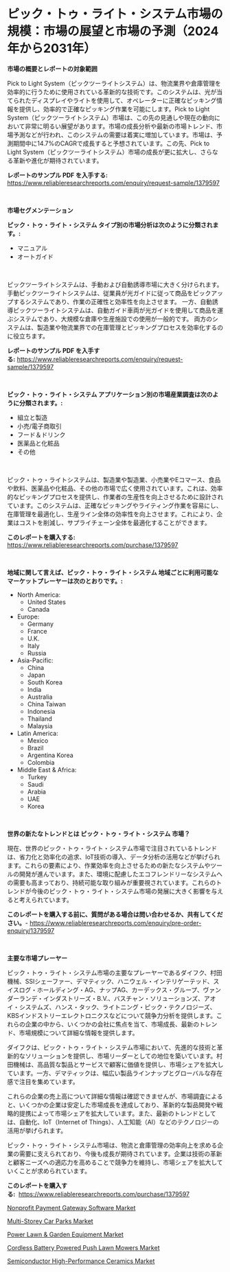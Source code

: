 <p><h1>ピック・トゥ・ライト・システム市場の規模：市場の展望と市場の予測（2024年から2031年）</h1></p><p><strong>市場の概要とレポートの対象範囲</strong></p>
<p><p>Pick to Light System（ピックツーライトシステム）は、物流業界や倉庫管理を効率的に行うために使用されている革新的な技術です。このシステムは、光が当てられたディスプレイやライトを使用して、オペレーターに正確なピッキング情報を提供し、効率的で正確なピッキング作業を可能にします。Pick to Light System（ピックツーライトシステム）市場は、この先の見通しや現在の動向において非常に明るい展望があります。市場の成長分析や最新の市場トレンド、市場予測などが行われ、このシステムの需要は着実に増加しています。市場は、予測期間中に14.7%のCAGRで成長すると予想されています。この先、Pick to Light System（ピックツーライトシステム）市場の成長が更に拡大し、さらなる革新や進化が期待されています。</p></p>
<p><strong>レポートのサンプル PDF を入手する:</strong> <a href="https://www.reliableresearchreports.com/enquiry/request-sample/1379597">https://www.reliableresearchreports.com/enquiry/request-sample/1379597</a></p>
<p>&nbsp;</p>
<p><strong>市場セグメンテーション</strong></p>
<p><strong>ピック・トゥ・ライト・システム タイプ別の市場分析は次のように分類されます。:</strong></p>
<p><ul><li>マニュアル</li><li>オートガイド</li></ul></p>
<p>&nbsp;</p>
<p><p>ピックツーライトシステムは、手動および自動誘導市場に大きく分けられます。 手動ピックツーライトシステムは、従業員が光ガイドに従って商品をピックアップするシステムであり、作業の正確性と効率性を向上させます。 一方、自動誘導ピックツーライトシステムは、自動ガイド車両が光ガイドを使用して商品を運ぶシステムであり、大規模な倉庫や生産施設での使用が一般的です。 両方のシステムは、製造業や物流業界での在庫管理とピッキングプロセスを効率化するのに役立ちます。</p></p>
<p><strong>レポートのサンプル PDF を入手する:</strong>&nbsp;<a href="https://www.reliableresearchreports.com/enquiry/request-sample/1379597">https://www.reliableresearchreports.com/enquiry/request-sample/1379597</a></p>
<p>&nbsp;</p>
<p><strong> ピック・トゥ・ライト・システム アプリケーション別の市場産業調査は次のように分類されます。:</strong></p>
<p><ul><li>組立と製造</li><li>小売/電子商取引</li><li>フード＆ドリンク</li><li>医薬品と化粧品</li><li>その他</li></ul></p>
<p>&nbsp;</p>
<p><p>ピック・トゥ・ライトシステムは、製造業や製造業、小売業やEコマース、食品や飲料、医薬品や化粧品、その他の市場で広く使用されています。これは、効率的なピッキングプロセスを提供し、作業者の生産性を向上させるために設計されています。このシステムは、正確なピッキングやライティング作業を容易にし、在庫管理を最適化し、生産ライン全体の効率性を向上させます。これにより、企業はコストを削減し、サプライチェーン全体を最適化することができます。</p></p>
<p><strong>このレポートを購入する:</strong>&nbsp; <a href="https://www.reliableresearchreports.com/purchase/1379597">https://www.reliableresearchreports.com/purchase/1379597</a></p>
<p>&nbsp;</p>
<p><strong>地域に関して言えば、ピック・トゥ・ライト・システム 地域ごとに利用可能なマーケットプレーヤーは次のとおりです。:</strong></p>
<p><ul>
    <li>
        North America:
        <ul>
            <li>United States</li>
            <li>Canada</li>
        </ul>
    </li>
    <li>
        Europe:
        <ul>
            <li>Germany</li>
            <li>France</li>
            <li>U.K.</li>
            <li>Italy</li>
            <li>Russia</li>
        </ul>
    </li>
    <li>
        Asia-Pacific:
        <ul>
            <li>China</li>
            <li>Japan</li>
            <li>South Korea</li>
            <li>India</li>
            <li>Australia</li>
            <li>China Taiwan</li>
            <li>Indonesia</li>
            <li>Thailand</li>
            <li>Malaysia</li>
        </ul>
    </li>
    <li>
        Latin America:
        <ul>
            <li>Mexico</li>
            <li>Brazil</li>
            <li>Argentina Korea</li>
            <li>Colombia</li>
        </ul>
    </li>
    <li>
        Middle East & Africa:
        <ul>
            <li>Turkey</li>
            <li>Saudi</li>
            <li>Arabia</li>
            <li>UAE</li>
            <li>Korea</li>
        </ul>
    </li>
    </ul></p>
<p>&nbsp;</p>
<p><strong>世界の新たなトレンドとは ピック・トゥ・ライト・システム 市場？</strong></p>
<p><p>現在、世界のピック・トゥ・ライト・システム市場で注目されているトレンドは、省力化と効率化の追求、IoT技術の導入、データ分析の活用などが挙げられます。これらの要素により、作業効率を向上させるための新たなシステムやツールの開発が進んでいます。また、環境に配慮したエコフレンドリーなシステムへの需要も高まっており、持続可能な取り組みが重要視されています。これらのトレンドが今後のピック・トゥ・ライト・システム市場の発展に大きく影響を与えると考えられています。</p></p>
<p><strong>このレポートを購入する前に、質問がある場合は問い合わせるか、共有してください。</strong>- <a href="https://www.reliableresearchreports.com/enquiry/pre-order-enquiry/1379597">https://www.reliableresearchreports.com/enquiry/pre-order-enquiry/1379597</a></p>
<p>&nbsp;</p>
<p><strong>主要な市場プレーヤー</strong></p>
<p><p>ピック・トゥ・ライト・システム市場の主要なプレーヤーであるダイフク、村田機械、SSIシェーファー、デマティック、ハニウェル・インテリゲーテッド、スイスログ・ホールディング・AG、ナップAG、カーデックス・グループ、ヴァンダーランデ・インダストリーズ・B.V.、バスチャン・ソリューションズ、アオイ・システムズ、ハンス・タック、ライトニング・ピック・テクノロジーズ、KBSインドストリーエレクトロニクスなどについて競争力分析を提供します。これらの企業の中から、いくつかの会社に焦点を当て、市場成長、最新のトレンド、市場規模について詳細な情報を提供します。</p><p>ダイフクは、ピック・トゥ・ライト・システム市場において、先進的な技術と革新的なソリューションを提供し、市場リーダーとしての地位を築いています。村田機械は、高品質な製品とサービスで顧客に価値を提供し、市場シェアを拡大しています。一方、デマティックは、幅広い製品ラインナップとグローバルな存在感で注目を集めています。</p><p>これらの企業の売上高について詳細な情報は確認できませんが、市場調査によると、いくつかの企業は安定した市場成長を達成しており、革新的な製品開発や戦略的提携によって市場シェアを拡大しています。また、最新のトレンドとしては、自動化、IoT（Internet of Things）、人工知能（AI）などのテクノロジーの活用が挙げられます。</p><p>ピック・トゥ・ライト・システム市場は、物流と倉庫管理の効率向上を求める企業の需要に支えられており、今後も成長が期待されています。企業は技術の革新と顧客ニーズへの適応力を高めることで競争力を維持し、市場シェアを拡大していくことが求められています。</p></p>
<p><strong>このレポートを購入する:</strong>&nbsp;&nbsp;<a href="https://www.reliableresearchreports.com/purchase/1379597">https://www.reliableresearchreports.com/purchase/1379597</a></p>
<p><p><a href="https://pretty-mail-caf.notion.site/Nonprofit-Payment-Gateway-Software-Market-Insights-Market-Players-and-Forecast-Till-2031-86445fb00e474e2f9386bb56ab907696">Nonprofit Payment Gateway Software Market</a></p><p><a href="https://view.publitas.com/reportprime-1/multi-storey-car-parks-market-challenges-opportunities-and-growth-drivers-and-major-market-players-forecasted-for-period-from-2024-2031/">Multi-Storey Car Parks Market</a></p><p><a href="https://full-wildebeest-80b.notion.site/Power-Lawn-Garden-Equipment-Market-A-Comprehensive-Report-of-its-Market-Share-Growth-Trends-202-077328956b194ce09e3c77def234ea19">Power Lawn & Garden Equipment Market</a></p><p><a href="https://flame-sidecar-702.notion.site/Cordless-Battery-Powered-Push-Lawn-Mowers-Market-Challenges-Opportunities-and-Growth-Drivers-and--2d09d0924c2246cabd4edd7d20543b5a">Cordless Battery Powered Push Lawn Mowers Market</a></p><p><a href="https://view.publitas.com/reportprime-1/semiconductor-high-performance-ceramics-market-size-global-industry-overview-market-segmentation-and-forecast-2024-to-2031/">Semiconductor High-Performance Ceramics Market</a></p></p>